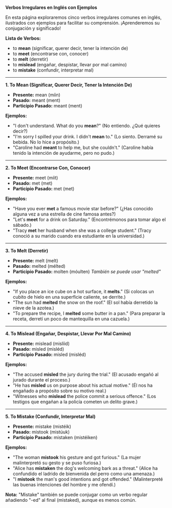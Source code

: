 

**Verbos Irregulares en Inglés con Ejemplos**

En esta página exploraremos cinco verbos irregulares comunes en inglés, ilustrados con ejemplos para facilitar su comprensión. ¡Aprenderemos su conjugación y significado!

**Lista de Verbos:**

*   to **mean** (significar, querer decir, tener la intención de)
*   to **meet** (encontrarse con, conocer)
*   to **melt** (derretir)
*   to **mislead** (engañar, despistar, llevar por mal camino)
*   to **mistake** (confundir, interpretar mal)

---

**1. To Mean (Significar, Querer Decir, Tener la Intención De)**

*   **Presente:** mean (míin)
*   **Pasado:** meant (ment)
*   **Participio Pasado:** meant (ment)

**Ejemplos:**

*   "I don't understand. What do you **mean**?" (No entiendo. ¿Qué quieres decir?)
*   "I'm sorry I spilled your drink. I didn't **mean** to." (Lo siento. Derramé su bebida. No lo hice a propósito.)
*   "Caroline had **meant** to help me, but she couldn't." (Caroline había tenido la intención de ayudarme, pero no pudo.)

---

**2. To Meet (Encontrarse Con, Conocer)**

*   **Presente:** meet (míit)
*   **Pasado:** met (met)
*   **Participio Pasado:** met (met)

**Ejemplos:**

*   "Have you ever **met** a famous movie star before?" (¿Has conocido alguna vez a una estrella de cine famosa antes?)
*   "Let's **meet** for a drink on Saturday." (Encontrémonos para tomar algo el sábado.)
*   "Tracy **met** her husband when she was a college student." (Tracy conoció a su marido cuando era estudiante en la universidad.)

---

**3. To Melt (Derretir)**

*   **Presente:** melt (melt)
*   **Pasado:** melted (mélted)
*   **Participio Pasado:** molten (móulten)    *También se puede usar "melted"*

**Ejemplos:**

*   "If you place an ice cube on a hot surface, it **melts**." (Si colocas un cubito de hielo en una superficie caliente, se derrite.)
*   "The sun had **melted** the snow on the roof." (El sol había derretido la nieve de la azotea.)
*   "To prepare the recipe, I **melted** some butter in a pan." (Para preparar la receta, derretí un poco de mantequilla en una cazuela.)

---

**4. To Mislead (Engañar, Despistar, Llevar Por Mal Camino)**

*   **Presente:** mislead (mislíid)
*   **Pasado:** misled (misléd)
*   **Participio Pasado:** misled (misléd)

**Ejemplos:**

*   "The accused **misled** the jury during the trial." (El acusado engañó al jurado durante el proceso.)
*   "He has **misled** us on purpose about his actual motive." (Él nos ha engañado a propósito sobre su motivo real.)
*   "Witnesses who **mislead** the police commit a serious offence." (Los testigos que engañan a la policía cometen un delito grave.)

---

**5. To Mistake (Confundir, Interpretar Mal)**

*   **Presente:** mistake (mistéik)
*   **Pasado:** mistook (mistúuk)
*   **Participio Pasado:** mistaken (mistéiken)

**Ejemplos:**

*   "The woman **mistook** his gesture and got furious." (La mujer malinterpretó su gesto y se puso furiosa.)
*   "Alice has **mistaken** the dog's welcoming bark as a threat." (Alice ha confundido el ladrido de bienvenida del perro como una amenaza.)
*   "I **mistook** the man's good intentions and got offended." (Malinterpreté las buenas intenciones del hombre y me ofendí.)

**Nota:** "Mistake" también se puede conjugar como un verbo regular añadiendo "-ed" al final (mistaked), aunque es menos común.
